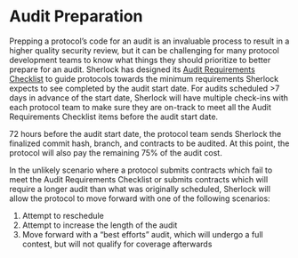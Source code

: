 # Audit Preparation

Prepping a protocol’s code for an audit is an invaluable process to result in a higher quality security review, but it can be challenging for many protocol development teams to know what things they should prioritize to better prepare for an audit. Sherlock has designed its [Audit Requirements Checklist](https://docs.google.com/document/d/10\_t7Kt814Otp-FMFK8mvCsxb3tX3wyu1Z9V4nhZxTY8/edit?usp=sharing) to guide protocols towards the minimum requirements Sherlock expects to see completed by the audit start date. For audits scheduled >7 days in advance of the start date, Sherlock will have multiple check-ins with each protocol team to make sure they are on-track to meet all the Audit Requirements Checklist items before the audit start date.&#x20;

72 hours before the audit start date, the protocol team sends Sherlock the finalized commit hash, branch, and contracts to be audited. At this point, the protocol will also pay the remaining 75% of the audit cost.&#x20;

In the unlikely scenario where a protocol submits contracts which fail to meet the Audit Requirements Checklist or submits contracts which will require a longer audit than what was originally scheduled, Sherlock will allow the protocol to move forward with one of the following scenarios:&#x20;

1. Attempt to reschedule&#x20;
2. Attempt to increase the length of the audit&#x20;
3. Move forward with a “best efforts” audit, which will undergo a full contest, but will not qualify for coverage afterwards
